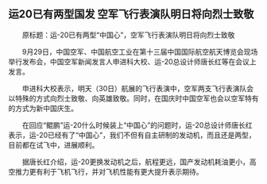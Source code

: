 ## 运20已有两型国发 空军飞行表演队明日将向烈士致敬
　　原标题：运-20已有两型“中国心”，空军飞行表演队明日将向烈士致敬

　　9月29日，中国空军、中国航空工业在第十三届中国国际航空航天博览会现场举行发布会，中国空军新闻发言人申进科大校、运-20总设计师唐长红等在会议上发言。

　　申进科大校表示，明天（30日）航展的飞行表演中，空军两支飞行表演队会以特殊的方式向烈士致敬、向英雄致敬。同时，在国庆时中国空军也会以空军特有的方式为新中国庆生。 

　　在回应“鲲鹏”运-20什么时候装上“中国心”的问题时，运-20总设计师唐长红表示，运-20已经有了“中国心”，我们不但有自主研制的发动机，而且还是两型，目前都在试飞中，进展顺利。

　　据唐长红介绍，运-20更换发动机之后，航程更远，国产发动机耗油更小，高空推力更有利于飞机飞行，并对飞机性能有更大提升表示期待。

